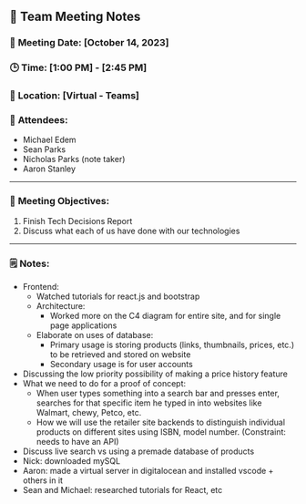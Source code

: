 ## 📝 **Team Meeting Notes**

### 📅 **Meeting Date**: [October 14, 2023]

### 🕒 **Time**: [1:00 PM] - [2:45 PM]

### 📍 **Location**: [Virtual - Teams]

### 📣 **Attendees**:
- Michael Edem
- Sean Parks
- Nicholas Parks (note taker)
- Aaron Stanley

---

### 🎯 **Meeting Objectives**:
1. Finish Tech Decisions Report
2. Discuss what each of us have done with our technologies

---

### 🗒️ **Notes**:
- Frontend:
  - Watched tutorials for react.js and bootstrap
  - Architecture:
    - Worked more on the C4 diagram for entire site, and for single page applications
  - Elaborate on uses of database: 
    - Primary usage is storing products (links, thumbnails, prices, etc.) to be retrieved and stored on website
    - Secondary usage is for user accounts
- Discussing the low priority possibility of making a price history feature
- What we need to do for a proof of concept:
  - When user types something into a search bar and presses enter, searches for that specific item he typed in into websites like Walmart, chewy, Petco, etc.
  - How we will use the retailer site backends to distinguish individual products on different sites using ISBN, model number. (Constraint: needs to have an API)
- Discuss live search vs using a premade database of products
- Nick: downloaded mySQL 
- Aaron: made a virtual server in digitalocean and installed vscode + others in it
- Sean and Michael: researched tutorials for React, etc

